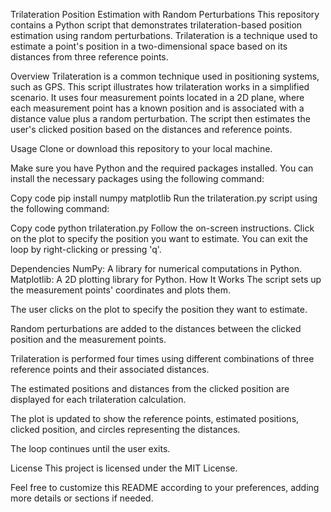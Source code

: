 Trilateration Position Estimation with Random Perturbations
This repository contains a Python script that demonstrates trilateration-based position estimation using random perturbations. Trilateration is a technique used to estimate a point's position in a two-dimensional space based on its distances from three reference points.

Overview
Trilateration is a common technique used in positioning systems, such as GPS. This script illustrates how trilateration works in a simplified scenario. It uses four measurement points located in a 2D plane, where each measurement point has a known position and is associated with a distance value plus a random perturbation. The script then estimates the user's clicked position based on the distances and reference points.

Usage
Clone or download this repository to your local machine.

Make sure you have Python and the required packages installed. You can install the necessary packages using the following command:

Copy code
pip install numpy matplotlib
Run the trilateration.py script using the following command:

Copy code
python trilateration.py
Follow the on-screen instructions. Click on the plot to specify the position you want to estimate. You can exit the loop by right-clicking or pressing 'q'.

Dependencies
NumPy: A library for numerical computations in Python.
Matplotlib: A 2D plotting library for Python.
How It Works
The script sets up the measurement points' coordinates and plots them.

The user clicks on the plot to specify the position they want to estimate.

Random perturbations are added to the distances between the clicked position and the measurement points.

Trilateration is performed four times using different combinations of three reference points and their associated distances.

The estimated positions and distances from the clicked position are displayed for each trilateration calculation.

The plot is updated to show the reference points, estimated positions, clicked position, and circles representing the distances.

The loop continues until the user exits.

License
This project is licensed under the MIT License.

Feel free to customize this README according to your preferences, adding more details or sections if needed.
